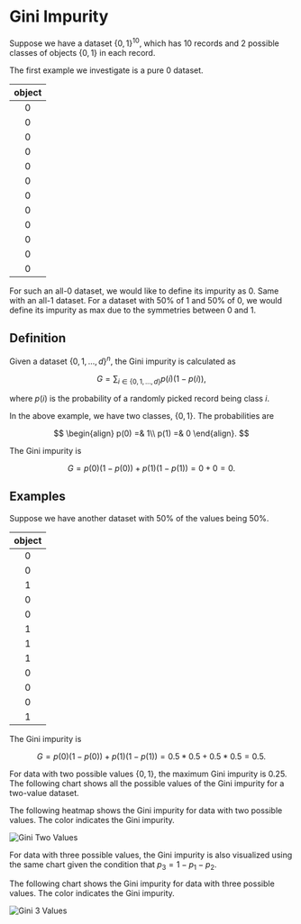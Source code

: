 # Gini Impurity

Suppose we have a dataset $\{0,1\}^{10}$, which has 10 records and 2 possible classes of objects $\{0,1\}$ in each record.

The first example we investigate is a pure 0 dataset.

| object |
|:---:|
| 0 |
| 0 |
| 0 |
| 0 |
| 0 |
| 0 |
| 0 |
| 0 |
| 0 |
| 0 |
| 0 |
| 0 |

For such an all-0 dataset, we would like to define its impurity as 0. Same with an all-1 dataset. For a dataset with 50% of 1 and 50% of 0, we would define its impurity as max due to the symmetries between 0 and 1.

## Definition

Given a dataset $\{0,1,...,d\}^n$, the Gini impurity is calculated as

$$
G = \sum_{i \in \{0,1,...,d\} } p(i)(1-p(i)),
$$

where $p(i)$ is the probability of a randomly picked record being class $i$.

In the above example, we have two classes, $\{0,1\}$. The probabilities are

$$
\begin{align}
p(0) =& 1\\
p(1) =& 0
\end{align}.
$$

The Gini impurity is

$$
G = p(0)(1-p(0)) + p(1)(1-p(1)) = 0+0 = 0.
$$

## Examples

Suppose we have another dataset with 50% of the values being 50%.

| object |
|:---:|
| 0 |
| 0 |
| 1 |
| 0 |
| 0 |
| 1 |
| 1 |
| 1 |
| 0 |
| 0 |
| 0 |
| 1 |

The Gini impurity is

$$
G = p(0)(1-p(0)) + p(1)(1-p(1)) = 0.5 * 0.5+ 0.5*0.5 = 0.5.
$$

For data with two possible values $\{0,1\}$, the maximum Gini impurity is 0.25. The following chart shows all the possible values of the Gini impurity for a two-value dataset.

The following heatmap shows the Gini impurity for data with two possible values. The color indicates the Gini impurity.

![Gini Two Values](../assets/gini-impurity/gini-2-values-heatmap.png)


For data with three possible values, the Gini impurity is also visualized using the same chart given the condition that $p_3 = 1 - p_1 - p_2$.

The following chart shows the Gini impurity for data with three possible values. The color indicates the Gini impurity.

![Gini 3 Values](../assets/gini-impurity/gini-3-values-heatmap.png)

